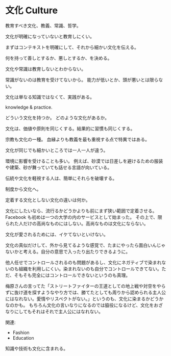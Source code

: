 # 文化 Culture

教育すべき文化、教義、常識、哲学。

文化が明確になっていないと教育しにくい。

まずはコンテキストを明確にして、それから細かい文化を伝える。

何を持って善しとするか、悪しとするか、を決める。

文化や常識は教育しないとわからない。

常識がないのは教育を受けてないから。
能力が低いとか、頭が悪いとは限らない。

文化は単なる知識ではなくて、実践がある。

knowledge & practice.

どういう文化を持つか。
どのような文化があるか。

文化は、価値や原則を同じくする。結果的に習慣も同じくする。

宗教も文化の一種。
血縁よりも教義を最も重視する点で特異ではある。

文化が同じでも細かいところでは一人一人が違う。

環境に影響を受けることも多い。
例えば、砂漠では日差しを避けるための服装や建築、砂が舞っていても話せる言語が向いている。

伝統や文化を軽視する人は、簡単にそれらを破壊する。

制度から文化へ。

定着する文化としない文化の違いは何か。

文化にしたいなら、流行るかどうかよりも前にまず狭い範囲で定着させる。
Facebook も初めは一つの大学の内のサービスとして始まった。
その上で、限られた人だけの高尚なものにはしない。高尚なものは文化にならない。

文化が愛されるためには、イケてないといけない。

文化の真似だけして、外から見てるような感覚で、たまにやったら面白いんじゃないかと考える。自分の意思で入ったり出たりできるように。

他人任せでコントロールされるのも問題があるし、文化にネガティブで染まれないのも組織を利用しにくい。染まれないのも自分でコントロールできてない。ただ、そもそも完全にはコントロールできないというのも真理。

梅原さんの言ってた「ストリートファイターの王道としての地上戦や対空をやらずに抜け道を探すようなやり方では、勝てたとしても周りから認められる主人公にはなれない。愛情やリスペクトがない。」というのも、文化に染まるかどうかなのかも。
もちろん文化の言いなりになるのでは脇役になるけど、文化をおざなりにしてもそれはそれで主人公にはなれない。

関連:

- Fashion
- Education

知識や技術も文化に含まれる。
